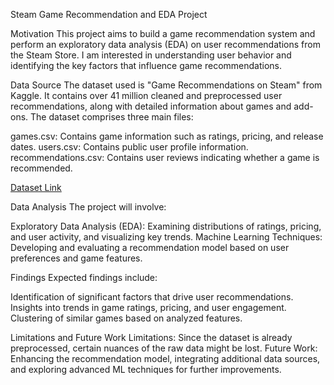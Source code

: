 Steam Game Recommendation and EDA Project

Motivation
This project aims to build a game recommendation system and perform an exploratory data analysis (EDA) on user recommendations from the Steam Store. I am interested in understanding user behavior and identifying the key factors that influence game recommendations.

Data Source
The dataset used is "Game Recommendations on Steam" from Kaggle. It contains over 41 million cleaned and preprocessed user recommendations, along with detailed information about games and add-ons. The dataset comprises three main files:

games.csv: Contains game information such as ratings, pricing, and release dates.
users.csv: Contains public user profile information.
recommendations.csv: Contains user reviews indicating whether a game is recommended.

[Dataset Link]([https://ornek.com](https://www.kaggle.com/datasets/antonkozyriev/game-recommendations-on-steam/data))

Data Analysis The project will involve:

Exploratory Data Analysis (EDA): Examining distributions of ratings, pricing, and user activity, and visualizing key trends.
Machine Learning Techniques: Developing and evaluating a recommendation model based on user preferences and game features.

Findings
Expected findings include:

Identification of significant factors that drive user recommendations.
Insights into trends in game ratings, pricing, and user engagement.
Clustering of similar games based on analyzed features.

Limitations and Future Work
Limitations: Since the dataset is already preprocessed, certain nuances of the raw data might be lost.
Future Work: Enhancing the recommendation model, integrating additional data sources, and exploring advanced ML techniques for further improvements.
